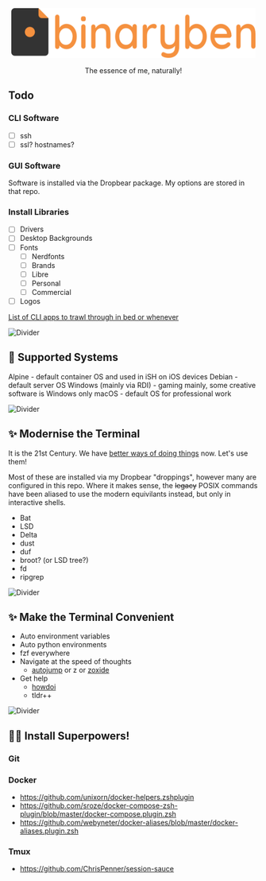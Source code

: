 <div align="center">

<img alt="binaryben's dotfiles" src="./static/logo.png" height="100" />

The essence of me, naturally!

</div>

## Todo

### CLI Software
- [ ] ssh
- [ ] ssl? hostnames?

### GUI Software

Software is installed via the Dropbear package. My options are stored in that repo.

### Install Libraries

- [ ] Drivers
- [ ] Desktop Backgrounds
- [ ] Fonts
  - [ ] Nerdfonts
  - [ ] Brands
  - [ ] Libre
  - [ ] Personal
  - [ ] Commercial
- [ ] Logos

[List of CLI apps to trawl through in bed or whenever](https://github.com/toolleeo/cli-apps)

![Divider](https://raw.githubusercontent.com/andreasbm/readme/master/assets/lines/solar.png)

## 🛟 Supported Systems

Alpine - default container OS and used in iSH on iOS devices
Debian - default server OS
Windows (mainly via RDI) - gaming mainly, some creative software is Windows only
macOS - default OS for professional work


![Divider](https://raw.githubusercontent.com/andreasbm/readme/master/assets/lines/solar.png)

## ✨ Modernise the Terminal

It is the 21st Century. We have [better ways of doing things](https://github.com/ibraheemdev/modern-unix) now. Let's use them!

Most of these are installed via my Dropbear "droppings", however many are configured in this repo. Where it makes sense, the ~~legacy~~ POSIX commands have been aliased to use the modern equivilants instead, but only in interactive shells.

* Bat
* LSD
* Delta
* dust
* duf
* broot? (or LSD tree?)
* fd
* ripgrep

![Divider](https://raw.githubusercontent.com/andreasbm/readme/master/assets/lines/solar.png)

## ✨ Make the Terminal Convenient

* Auto environment variables
* Auto python environments
* fzf everywhere
* Navigate at the speed of thoughts
  * [autojump](https://github.com/wting/autojump) or z or [zoxide](https://github.com/ajeetdsouza/zoxide)
* Get help
  * [howdoi](https://github.com/gleitz/howdoi)
  * tldr++

![Divider](https://raw.githubusercontent.com/andreasbm/readme/master/assets/lines/solar.png)

## 🦸‍♂️ Install Superpowers!

### Git

### Docker

* https://github.com/unixorn/docker-helpers.zshplugin
* https://github.com/sroze/docker-compose-zsh-plugin/blob/master/docker-compose.plugin.zsh
* https://github.com/webyneter/docker-aliases/blob/master/docker-aliases.plugin.zsh

### Tmux

* https://github.com/ChrisPenner/session-sauce

